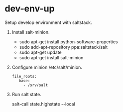 dev-env-up
==========

Setup develop environment with saltstack.

1. Install salt-minion.

   * sudo apt-get install python-software-properties
   * sudo add-apt-repository ppa:saltstack/salt
   * sudo apt-get update
   * sudo apt-get install salt-minion

2. Configure minion /etc/salt/minion.
   ```
   file_roots:
      base:
        - /srv/salt
   ```
  
3. Run salt state.

   salt-call state.highstate --local